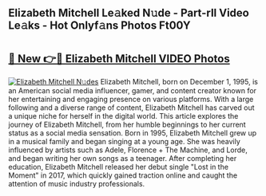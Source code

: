 ## Elizabeth Mitchell Le𝚊ked N𝚞de - Part-rIl Video Le𝚊ks - Hot Onlyf𝚊ns Photos Ft00Y

# <h2><a href="http://ac25348.deff.icu/?id=Elizabeth+Mitchell">🔗 New 👉🔴 Elizabeth Mitchell VIDEO Photos</a></h2>

[![Elizabeth Mitchell N𝚞des](https://i.imgur.com/rIISA9y.gif)](http://ac25348.deff.icu/?id=Elizabeth+Mitchell)
Elizabeth Mitchell, born on December 1, 1995, is an American social media influencer, gamer, and content creator known for her entertaining and engaging presence on various platforms. With a large following and a diverse range of content, Elizabeth Mitchell has carved out a unique niche for herself in the digital world. This article explores the journey of Elizabeth Mitchell, from her humble beginnings to her current status as a social media sensation. Born in 1995, Elizabeth Mitchell grew up in a musical family and began singing at a young age. She was heavily influenced by artists such as Adele, Florence + The Machine, and Lorde, and began writing her own songs as a teenager. After completing her education, Elizabeth Mitchell released her debut single "Lost in the Moment" in 2017, which quickly gained traction online and caught the attention of music industry professionals.
